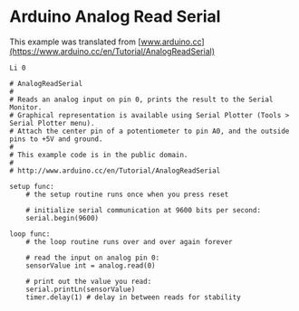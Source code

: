 # Arduino Analog Read Serial

This example was translated from [www.arduino.cc](https://www.arduino.cc/en/Tutorial/AnalogReadSerial)

    Li 0
    
    # AnalogReadSerial
    #
    # Reads an analog input on pin 0, prints the result to the Serial Monitor.
    # Graphical representation is available using Serial Plotter (Tools > Serial Plotter menu).
    # Attach the center pin of a potentiometer to pin A0, and the outside pins to +5V and ground.
    #
    # This example code is in the public domain.
    #
    # http://www.arduino.cc/en/Tutorial/AnalogReadSerial
    
    setup func:
        # the setup routine runs once when you press reset
        
        # initialize serial communication at 9600 bits per second:
        serial.begin(9600)
    
    loop func:
        # the loop routine runs over and over again forever
        
        # read the input on analog pin 0:
        sensorValue int = analog.read(0)
        
        # print out the value you read:
        serial.printLn(sensorValue)
        timer.delay(1) # delay in between reads for stability
